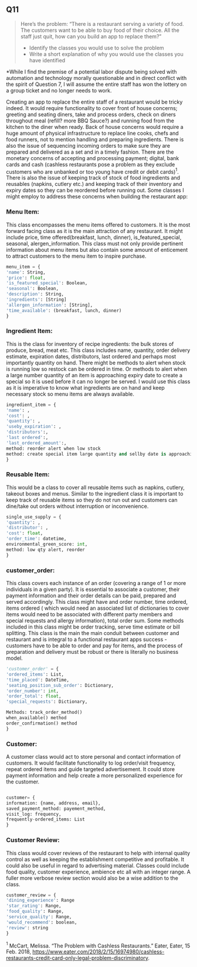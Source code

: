 ## Q11

>Here’s the problem: “There is a restaurant serving a variety of food. The customers want to be able to buy food of their choice. All the staff just quit, how can you build an app to replace them?” 
> - Identify the classes you would use to solve the problem 
> - Write a short explanation of why you would use the classes you have identified

*While I find the premise of a potential labor dispute being solved with automation and technology morally questionable and in direct conflict with the spirit of Question 7, I will assume the entire staff has won the lottery on a group ticket and no longer needs to work.

Creating an app to replace the entire staff of a restaurant would be tricky indeed. It would require functionality to cover front of house concerns; greeting and seating diners, take and process orders, check on diners throughout meal (refill? more BBQ Sauce?) and running food from the kitchen to the diner when ready. Back of house concerns would require a huge amount of physical infrastructure to replace line cooks, chefs and food runners, not to mention handling and preparing ingredients. There is also the issue of sequencing incoming orders to make sure they are prepared and delivered as a set and in a timely fashion. There are the monetary concerns of accepting and processing payment; digital, bank cards and cash (cashless restaurants pose a problem as they exclude customers who are unbanked or too young have credit or debit cards)$^1$. There is also the issue of keeping track of stock of food ingredients and reusables (napkins, cutlery etc.) and keeping track of their inventory and expiry dates so they can be reordered before running out. Some classes I might employ to address these concerns when building the restaurant app:

### Menu Item: 
This class encompasses the menu items offered to customers. It is the most forward facing class as it is the main attraction of any restaurant. It might include price, time offered(breakfast, lunch, dinner), is_featured_special, seasonal, alergen_information. This class must not only provide pertinent information about menu items but also contain some amount of enticement to attract customers to the menu item to inspire purchase. 
```Python 
menu_item = {
'name': String,
'price': float,
'is_featured_special': Boolean,
'seasonal': Boolean,
'description': String,
'ingredients': [String]
'allergen_information': [String],
'time_available': (breakfast, lunch, dinner)
}
```


### Ingredient Item:
This is the class for inventory of recipe ingredients: the bulk stores of produce, bread, meat etc. This class includes name, quantity, order delivery estimate, expiration dates, distributors, last ordered and perhaps most importantly quantity on hand. There might be methods to alert when stock is running low so restock can be ordered in time. Or methods to alert when a large number quantity of an item is approaching expiry date to create a special so it is used before it can no longer be served. I would use this class as it is imperative to know what ingredients are on hand and keep necessary stock so menu items are always available. 
```Python 
ingredient_item = { 
'name': ,
'cost': ,
'quantity': ,
'useby_expiration': ,
'distributors':,
'last ordered':,
'last_ordered_amount':,
method: reorder alert when low stock
method: create special item large quantity and sellby date is approaching
}
```

### Reusable Item:
This would be a class to cover all reusable items such as napkins, cutlery, takeout boxes and menus. Similar to the ingredient class it is important to keep track of reusable items so they do not run out and customers can dine/take out orders without interruption or inconvenience. 
```Python
single_use_supply = {
'quantity': ,
'distributor': ,
'cost': float,
'order_time': datetime,
environmental_green_score: int,
method: low qty alert, reorder
}
```

### customer_order:
This class covers each instance of an order (covering a range of 1 or more individuals in a given party). It is essential to associate a customer, their payment information and their order details can be paid, prepared and served accordingly. This class might have and order number, time ordered, items ordered ( which would need an associated list of dictionaries to cover items would need to be associated with different party members and special requests and allergy information), total order sum. Some methods included in this class might be order tracking, serve time estimate or bill splitting. This class is the main the main conduit between customer and restaurant and is integral to a functional restaurant apps success - customers have to be able to order and pay for items, and the process of preparation and delivery must be robust or there is literally no business model. 
```Python
'customer_order' = {
'ordered_items': List,
'time_placed': DateTime,
'seating_position_sub_order': Dictionary,
'order_number': int,
'order_total': float,
'special_requests': Dictionary,

Methods: track_order_method()
when_available() method
order_confirmation() method
}
```

### Customer:
A customer class would act to store personal and contact information of customers. It would facilitate functionality to log order/visit frequency, repeat ordered items and guide targeted advertisement. It could store payment information and help create a more personalized experience for the customer. 
```Python

customer= {
information: {name, address, email},
saved_payment_method: payement_method,
visit_log: frequency,
frequently-ordered_items: List
}
```
### Customer Review:
This class would cover reviews of the restaurant to help with internal quality control as well as keeping the establishment competitive and profitable. It could also be useful in regard to advertising material. Classes could include food quality, customer experience, ambience etc all with an integer range. A fuller more verbose review section would also be a wise addition to the class. 
```Python
customer_review = {
'dining_experience': Range
'star_rating': Range,
'food_quality': Range,
'service_quality': Range,
'would_recommend': boolean,
'review': string
}
```

 
$^1$ McCart, Melissa. “The Problem with Cashless Restaurants.” Eater, Eater, 15 Feb. 2018, https://www.eater.com/2018/2/15/16974980/cashless-restaurants-credit-card-only-legal-problem-discriminatory. 
